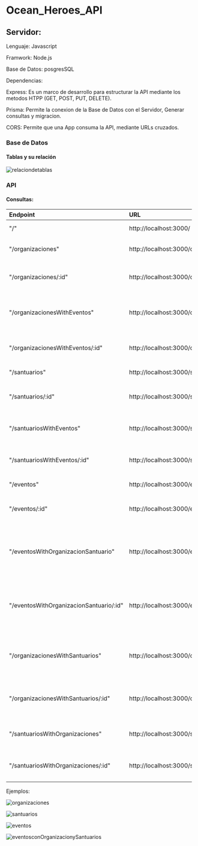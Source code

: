 # Ocean_Heroes_API

## Servidor:

Lenguaje: Javascript

Framwork: Node.js

Base de Datos: posgresSQL

Dependencias:

Express: Es un marco de desarrollo para estructurar la API mediante los metodos HTPP (GET, POST, PUT, DELETE).

Prisma: Permite la conexion de la Base de Datos con el Servidor, Generar consultas y migracion.

CORS: Permite que una App consuma la API, mediante URLs cruzados. 

### Base de Datos 

#### Tablas y su relación

![relaciondetablas](https://user-images.githubusercontent.com/99285898/168500679-76dc6643-dc15-4533-a424-7def7ca93444.png)


### API

#### Consultas:

|Endpoint| URL|Respuesta|
|:--------|:----------|:----------|
| "/" | http://localhost:3000/ | Mensaje de bienvenida|
| "/organizaciones" | http://localhost:3000/organizaciones | Regresa todas las Organizaciones |
| "/organizaciones/:id" | http://localhost:3000/organizaciones/1 | Regresa una organización especifico por ID|
| "/organizacionesWithEventos"| http://localhost:3000/organizacionesWithEventos |Regresa todas las Organizaciones con sus eventos|
| "/organizacionesWithEventos/:id"| http://localhost:3000/organizacionesWithEventos/1| Represa una organización por ID con sus eventos |
| "/santuarios" |http://localhost:3000/santuarios | Regresa todos los Santuarios| 
| "/santuarios/:id"| http://localhost:3000/santuarios/:id | Regresa un santuario especifico por ID|
| "/santuariosWithEventos"|http://localhost:3000/santuariosWithEventos | Regresa todos los Santuarios con sus eventos |
| "/santuariosWithEventos/:id"| http://localhost:3000/santuariosWithEventos/1| Regresa un santuario por ID con sus Eventos|
| "/eventos"| http://localhost:3000/eventos | Regresa todos los eventos |
| "/eventos/:id"|  http://localhost:3000/eventos/1 | Regresa un evento especifico por ID|
| "/eventosWithOrganizacionSantuario"|  http://localhost:3000/eventosWithOrganizacionSantuario | Regresa todos los eventos con las organizaciones y santuarios que lo patrocinan |
| "/eventosWithOrganizacionSantuario/:id"| http://localhost:3000/eventosWithOrganizacionSantuario/1 | Regresa un evento por ID  con las organizaciones y santuarios que lo patrocinan|
| "/organizacionesWithSantuarios"| http://localhost:3000/organizacionesWithSantuarios  | Regresa todas las organizaciones con los Santuarios que tienen |
| "/organizacionesWithSantuarios/:id"| http://localhost:3000/organizacionesWithSantuarios/1 | Regresa una organización por ID  con los Santuarios que tiene|
| "/santuariosWithOrganizaciones"|http://localhost:3000/santuariosWithOrganizaciones | Regresa todos los Santuarios con sus organizaciones|
| "/santuariosWithOrganizaciones/:id"| http://localhost:3000/santuariosWithOrganizaciones/1 | regresa un Santuaario por ID con sus organizaciones|

Ejemplos: 

![organizaciones](https://user-images.githubusercontent.com/99285898/168499887-457f1cef-e0dd-459f-b072-a66bf3b81ecf.png)

![santuarios](https://user-images.githubusercontent.com/99285898/168499896-5916e450-e4bc-486d-a099-a3588946d8b4.png)

![eventos](https://user-images.githubusercontent.com/99285898/168499903-e47b73c1-e1dd-4771-82f5-ab3ab636e2ea.png)

![eventosconOrganizacionySantuarios](https://user-images.githubusercontent.com/99285898/168499966-f3311652-7a10-4cae-96d1-5fbc98412b7d.png)







